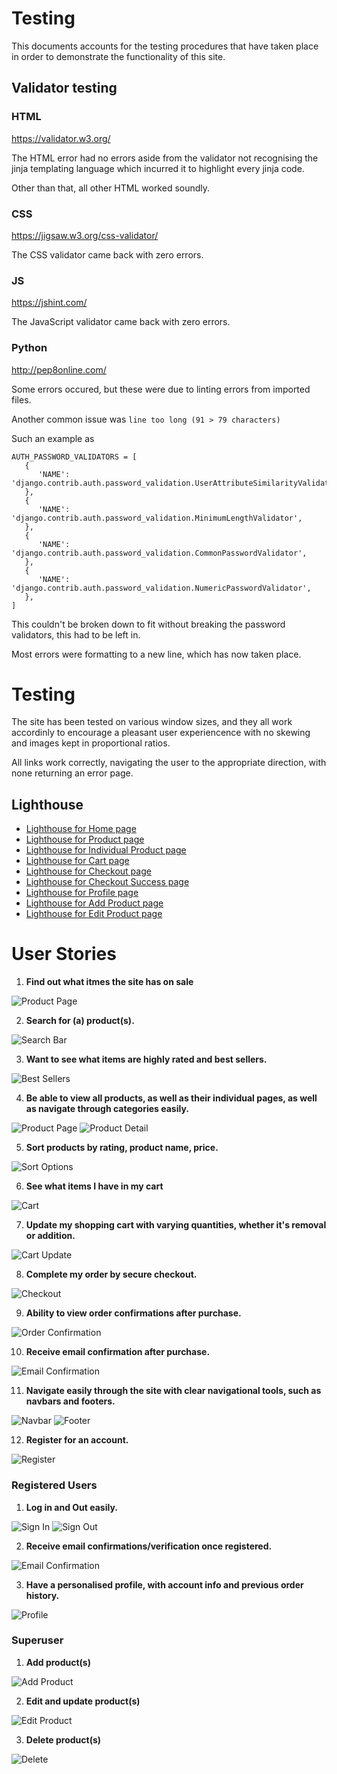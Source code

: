 # Testing



This documents accounts for the testing procedures that have taken place in order to demonstrate the functionality of this site. 



## Validator testing

### HTML

https://validator.w3.org/

The HTML error had no errors aside from the validator not recognising the jinja templating language which incurred it to highlight every jinja code. 

Other than that, all other HTML worked soundly. 



### CSS

https://jigsaw.w3.org/css-validator/

The CSS validator came back with zero errors. 


### JS

https://jshint.com/

The JavaScript validator came back with zero errors. 

### Python

http://pep8online.com/

Some errors occured, but these were due to linting errors from imported files. 

Another common issue was ```line too long (91 > 79 characters)```

Such an example as 
```
AUTH_PASSWORD_VALIDATORS = [
   {
      'NAME': 'django.contrib.auth.password_validation.UserAttributeSimilarityValidator',
   },
   {
      'NAME': 'django.contrib.auth.password_validation.MinimumLengthValidator',
   },
   {
      'NAME': 'django.contrib.auth.password_validation.CommonPasswordValidator',
   },
   {
      'NAME': 'django.contrib.auth.password_validation.NumericPasswordValidator',
   },
] 
```

This couldn't be broken down to fit without breaking the password validators, this had to be left in. 

Most errors were formatting to a new line, which has now taken place. 

# Testing

The site has been tested on various window sizes, and they all work accordinly to encourage a pleasant user experiencence with no skewing and images kept in proportional ratios. 

All links work correctly, navigating the user to the appropriate direction, with none returning an error page. 

## Lighthouse

- [Lighthouse for Home page](mp4/images/lighthouse/indexlighthouse.png) 
- [Lighthouse for Product page](mp4/images/lighthouse/allproductslighthouse.png) 
- [Lighthouse for Individual Product page](mp4/images/lighthouse/productdetaillighthouse.png) 
- [Lighthouse for Cart page](mp4/images/lighthouse/cartlighthouse.png) 
- [Lighthouse for Checkout page](mp4/images/lighthouse/checkoutlighthouse.png) 
- [Lighthouse for Checkout Success page](mp4/images/lighthouse/checkoutsuccesslighthouse.png) 
- [Lighthouse for Profile page](mp4/images/lighthouse/profilelighthouse.png) 
- [Lighthouse for Add Product page](mp4/images/lighthouse/addproductlighthouse.png) 
- [Lighthouse for Edit Product page](mp4/images/lighthouse/editproductlighthouse.png) 


# User Stories



1. **Find out what itmes the site has on sale**

![Product Page](mp4testing/images/productssortratingup.png "Product Page")

2. **Search for (a) product(s).** 

![Search Bar](mp4testing/images/searchbar.png "Search Bar")

3. **Want to see what items are highly rated and best sellers.**

![Best Sellers](mp4testing/images/carousel.png "Best Sellers")

4. **Be able to view all products, as well as their individual pages, as well as navigate through categories easily.**

![Product Page](mp4testing/images/productssortratingup.png "Product Page")
![Product Detail](mp4testing/images/unregistereduserproduct.png "Product Detail")

5. **Sort products by rating, product name, price.**

![Sort Options](mp4testing/images/sort.png "Sort Options")

6. **See what items I have in my cart**

![Cart](mp4testing/images/cartoverview.png "Cart")

7. **Update my shopping cart with varying quantities, whether it's removal or addition.**

![Cart Update](mp4testing/images/cartupdate.png "Cart Update")

8. **Complete my order by secure checkout.**

![Checkout](mp4testing/images/checkout.png "Checkout")

9. **Ability to view order confirmations after purchase.**

![Order Confirmation](mp4testing/images/ordersuccessful.png "Order Confirmation")


10. **Receive email confirmation after purchase.**

![Email Confirmation](mp4testing/images/toastemailconfirmation.png "Email Confirmation")


11. **Navigate easily through the site with clear navigational tools, such as navbars and footers.**

![Navbar](mp4testing/images/navbar.png "Navbar")
![Footer](mp4testing/images/footer.png "Footer")

12. **Register for an account.**

![Register](mp4testing/images/signup.png "Register")


### Registered Users

1. **Log in and Out easily.**

![Sign In](mp4testing/images/signin.png "Sign In")
![Sign Out](mp4testing/images/signout.png "Sign Out")

2. **Receive email confirmations/verification once registered.**

![Email Confirmation](mp4testing/images/toastemailconfirmation.png "Email Confirmation")

3. **Have a personalised profile, with account info and previous order history.**

![Profile](mp4testing/images/profile.png "Profile")

### Superuser

1. **Add product(s)**

![Add Product](mp4testing/images/emptyproductmanagement.png "Add Product")


2. **Edit and update product(s)**

![Edit Product](mp4testing/images/productedit.png "Edit Product")

3. **Delete product(s)**

![Delete](mp4testing/images/productdetail.png "Delete")



